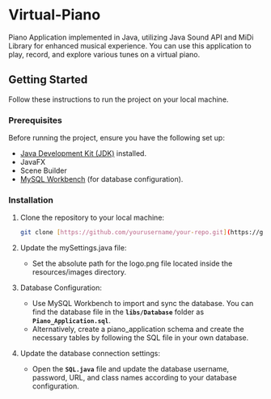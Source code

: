 # Virtual-Piano
Piano Application implemented in Java, utilizing Java Sound API and MiDi Library for enhanced musical experience.
You can use this application to play, record, and explore various tunes on a virtual piano.

## Getting Started

Follow these instructions to run the project on your local machine.

### Prerequisites

Before running the project, ensure you have the following set up:

- [Java Development Kit (JDK)](https://www.oracle.com/java/technologies/javase-downloads.html) installed.
- JavaFX
- Scene Builder
- [MySQL Workbench](https://www.mysql.com/products/workbench/) (for database configuration).


### Installation

1. Clone the repository to your local machine:

   ```bash
   git clone [https://github.com/yourusername/your-repo.git](https://github.com/Inzamam20/Virtual-Piano.git)

2. Update the mySettings.java file:
     * Set the absolute path for the logo.png file located inside the resources/images directory.

3. Database Configuration:
     * Use MySQL Workbench to import and sync the database. You can find the database file in the **`libs/Database`** folder as **`Piano_Application.sql`**.
     * Alternatively, create a piano_application schema and create the necessary tables by following the SQL file in your own database.

4. Update the database connection settings:
     * Open the **`SQL.java`** file and update the database username, password, URL, and class names according to your database configuration.
